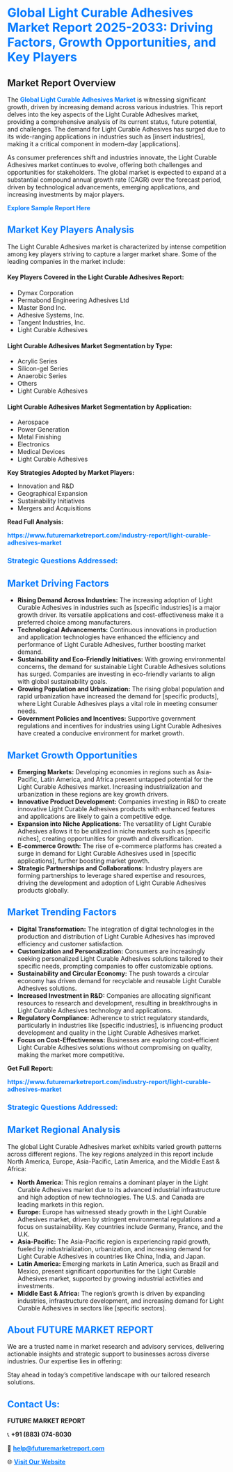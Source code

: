 <h1 style="color: #007BFF;">Global Light Curable Adhesives Market Report 2025-2033: Driving Factors, Growth Opportunities, and Key Players</h1>

<section id="overview">
<h2>Market Report Overview</h2>
<p>The <a href="https://www.futuremarketreport.com/industry-report/light-curable-adhesives-market" style="color: #007BFF; text-decoration: none;"><strong>Global Light Curable Adhesives Market</strong></a> is witnessing significant growth, driven by increasing demand across various industries. This report delves into the key aspects of the Light Curable Adhesives market, providing a comprehensive analysis of its current status, future potential, and challenges. The demand for Light Curable Adhesives has surged due to its wide-ranging applications in industries such as [insert industries], making it a critical component in modern-day [applications].</p>
<p>As consumer preferences shift and industries innovate, the Light Curable Adhesives market continues to evolve, offering both challenges and opportunities for stakeholders. The global market is expected to expand at a substantial compound annual growth rate (CAGR) over the forecast period, driven by technological advancements, emerging applications, and increasing investments by major players.</p>
</section>

<section id="overview">
<p><a href="https://www.futuremarketreport.com/request-sample/reportId=98802" style="color: #007BFF; text-decoration: none;"><strong>Explore Sample Report Here</strong></a></p>
</section>

<section id="key-players">
<h2 style="color: #007BFF;">Market Key Players Analysis</h2>
<p>The Light Curable Adhesives market is characterized by intense competition among key players striving to capture a larger market share. Some of the leading companies in the market include:</p>
<h4>Key Players Covered in the Light Curable Adhesives Report:</h4>
<ul><li>Dymax Corporation</li><li>Permabond Engineering Adhesives Ltd</li><li>Master Bond Inc.</li><li>Adhesive Systems, Inc.</li><li>Tangent Industries, Inc.</li><li>Light Curable Adhesives</li></ul>
<h4>Light Curable Adhesives Market Segmentation by Type:</h4>
<ul><li>Acrylic Series</li><li>Silicon-gel Series</li><li>Anaerobic Series</li><li>Others</li><li>Light Curable Adhesives</li></ul>

<h4>Light Curable Adhesives Market Segmentation by Application:</h4>
<ul><li>Aerospace</li><li>Power Generation</li><li>Metal Finishing</li><li>Electronics</li><li>Medical Devices</li><li>Light Curable Adhesives</li></ul>
<p><strong>Key Strategies Adopted by Market Players:</strong></p>
<ul>
<li>Innovation and R&D</li>
<li>Geographical Expansion</li>
<li>Sustainability Initiatives</li>
<li>Mergers and Acquisitions</li>
</ul>
</section>

<section>
<p><strong>Read Full Analysis: </strong></p><a href="https://www.futuremarketreport.com/industry-report/light-curable-adhesives-market" style="color: #007BFF; text-decoration: none;"><strong>https://www.futuremarketreport.com/industry-report/light-curable-adhesives-market</strong></a>
<h3 style="color: #007BFF;">Strategic Questions Addressed:</h3>
</section>

<section id="driving-factors">
<h2 style="color: #007BFF;">Market Driving Factors</h2>
<ul>
<li><strong>Rising Demand Across Industries:</strong> The increasing adoption of Light Curable Adhesives in industries such as [specific industries] is a major growth driver. Its versatile applications and cost-effectiveness make it a preferred choice among manufacturers.</li>
<li><strong>Technological Advancements:</strong> Continuous innovations in production and application technologies have enhanced the efficiency and performance of Light Curable Adhesives, further boosting market demand.</li>
<li><strong>Sustainability and Eco-Friendly Initiatives:</strong> With growing environmental concerns, the demand for sustainable Light Curable Adhesives solutions has surged. Companies are investing in eco-friendly variants to align with global sustainability goals.</li>
<li><strong>Growing Population and Urbanization:</strong> The rising global population and rapid urbanization have increased the demand for [specific products], where Light Curable Adhesives plays a vital role in meeting consumer needs.</li>
<li><strong>Government Policies and Incentives:</strong> Supportive government regulations and incentives for industries using Light Curable Adhesives have created a conducive environment for market growth.</li>
</ul>
</section>

<section id="growth-opportunities">
<h2 style="color: #007BFF;">Market Growth Opportunities</h2>
<ul>
<li><strong>Emerging Markets:</strong> Developing economies in regions such as Asia-Pacific, Latin America, and Africa present untapped potential for the Light Curable Adhesives market. Increasing industrialization and urbanization in these regions are key growth drivers.</li>
<li><strong>Innovative Product Development:</strong> Companies investing in R&D to create innovative Light Curable Adhesives products with enhanced features and applications are likely to gain a competitive edge.</li>
<li><strong>Expansion into Niche Applications:</strong> The versatility of Light Curable Adhesives allows it to be utilized in niche markets such as [specific niches], creating opportunities for growth and diversification.</li>
<li><strong>E-commerce Growth:</strong> The rise of e-commerce platforms has created a surge in demand for Light Curable Adhesives used in [specific applications], further boosting market growth.</li>
<li><strong>Strategic Partnerships and Collaborations:</strong> Industry players are forming partnerships to leverage shared expertise and resources, driving the development and adoption of Light Curable Adhesives products globally.</li>
</ul>
</section>

<section id="trending-factors">
<h2 style="color: #007BFF;">Market Trending Factors</h2>
<ul>
<li><strong>Digital Transformation:</strong> The integration of digital technologies in the production and distribution of Light Curable Adhesives has improved efficiency and customer satisfaction.</li>
<li><strong>Customization and Personalization:</strong> Consumers are increasingly seeking personalized Light Curable Adhesives solutions tailored to their specific needs, prompting companies to offer customizable options.</li>
<li><strong>Sustainability and Circular Economy:</strong> The push towards a circular economy has driven demand for recyclable and reusable Light Curable Adhesives solutions.</li>
<li><strong>Increased Investment in R&D:</strong> Companies are allocating significant resources to research and development, resulting in breakthroughs in Light Curable Adhesives technology and applications.</li>
<li><strong>Regulatory Compliance:</strong> Adherence to strict regulatory standards, particularly in industries like [specific industries], is influencing product development and quality in the Light Curable Adhesives market.</li>
<li><strong>Focus on Cost-Effectiveness:</strong> Businesses are exploring cost-efficient Light Curable Adhesives solutions without compromising on quality, making the market more competitive.</li>
</ul>
</section>

<section>
<p><strong>Get Full Report: </strong></p><a href="https://www.futuremarketreport.com/industry-report/light-curable-adhesives-market" style="color: #007BFF; text-decoration: none;"><strong>https://www.futuremarketreport.com/industry-report/light-curable-adhesives-market</strong></a>
<h3 style="color: #007BFF;">Strategic Questions Addressed:</h3>
</section>


<section id="regional-analysis">
<h2 style="color: #007BFF;">Market Regional Analysis</h2>
<p>The global Light Curable Adhesives market exhibits varied growth patterns across different regions. The key regions analyzed in this report include North America, Europe, Asia-Pacific, Latin America, and the Middle East & Africa:</p>
<ul>
<li><strong>North America:</strong> This region remains a dominant player in the Light Curable Adhesives market due to its advanced industrial infrastructure and high adoption of new technologies. The U.S. and Canada are leading markets in this region.</li>
<li><strong>Europe:</strong> Europe has witnessed steady growth in the Light Curable Adhesives market, driven by stringent environmental regulations and a focus on sustainability. Key countries include Germany, France, and the U.K.</li>
<li><strong>Asia-Pacific:</strong> The Asia-Pacific region is experiencing rapid growth, fueled by industrialization, urbanization, and increasing demand for Light Curable Adhesives in countries like China, India, and Japan.</li>
<li><strong>Latin America:</strong> Emerging markets in Latin America, such as Brazil and Mexico, present significant opportunities for the Light Curable Adhesives market, supported by growing industrial activities and investments.</li>
<li><strong>Middle East & Africa:</strong> The region’s growth is driven by expanding industries, infrastructure development, and increasing demand for Light Curable Adhesives in sectors like [specific sectors].</li>
</ul>
</section>

<footer>
<h2 style="color: #007BFF;">About FUTURE MARKET REPORT</h2>
<p>We are a trusted name in market research and advisory services, delivering actionable insights and strategic support to businesses across diverse industries. Our expertise lies in offering:</p>

<p>Stay ahead in today’s competitive landscape with our tailored research solutions.</p>

<h2 style="color: #007BFF;">Contact Us:</h2>
<p><strong>FUTURE MARKET REPORT</strong></p>
<p>📞 <strong>+91 (883) 074-8030</strong></p>
<p>📧 <strong><a href="mailto:help@futuremarketreport.com" style="color: #007BFF;">help@futuremarketreport.com</a></strong></p>
<p>🌐 <strong><a href="https://www.futuremarketreport.com/" style="color: #007BFF;">Visit Our Website</a></strong></p>
</footer>